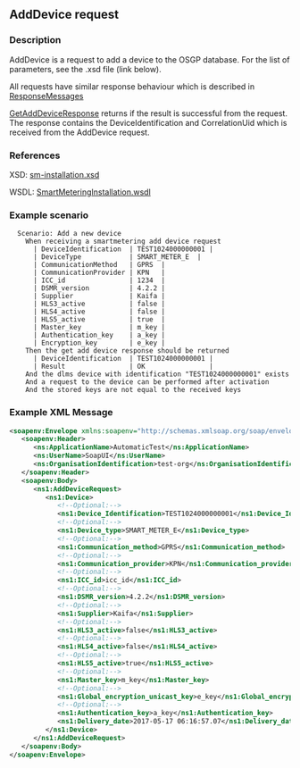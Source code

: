 ## AddDevice request

### Description
AddDevice is a request to add a device to the OSGP database. For the list of parameters, see the .xsd file (link below). 

All requests have similar response behaviour which is described in [ResponseMessages](ResponseMessages.md)

[GetAddDeviceResponse](GetAddDeviceResponse.md) returns if the result is successful from the request. The response contains the DeviceIdentification and CorrelationUid which is received from the AddDevice request.

### References

XSD: [sm-installation.xsd](https://github.com/OSGP/Shared/blob/development/osgp-ws-smartmetering/src/main/resources/schemas/sm-installation.xsd)

WSDL: [SmartMeteringInstallation.wsdl](https://github.com/OSGP/Shared/blob/development/osgp-ws-smartmetering/src/main/resources/SmartMeteringInstallation.wsdl)

### Example scenario

```
  Scenario: Add a new device
    When receiving a smartmetering add device request
      | DeviceIdentification  | TEST1024000000001 |
      | DeviceType            | SMART_METER_E  |
      | CommunicationMethod   | GPRS  |
      | CommunicationProvider | KPN   |
      | ICC_id                | 1234  |
      | DSMR_version          | 4.2.2 |
      | Supplier              | Kaifa |
      | HLS3_active           | false |
      | HLS4_active           | false |
      | HLS5_active           | true  |
      | Master_key            | m_key |
      | Authentication_key    | a_key |
      | Encryption_key        | e_key |
    Then the get add device response should be returned
      | DeviceIdentification  | TEST1024000000001 |
      | Result                | OK                |
    And the dlms device with identification "TEST1024000000001" exists
    And a request to the device can be performed after activation
    And the stored keys are not equal to the received keys
```    

### Example XML Message

``` xml
<soapenv:Envelope xmlns:soapenv="http://schemas.xmlsoap.org/soap/envelope/" xmlns:ns="http://www.opensmartgridplatform.org/schemas/common/2014/10" xmlns:ns1="http://www.opensmartgridplatform.org/schemas/smartmetering/sm-installation/2014/10">
   <soapenv:Header>
      <ns:ApplicationName>AutomaticTest</ns:ApplicationName>
      <ns:UserName>SoapUI</ns:UserName>
      <ns:OrganisationIdentification>test-org</ns:OrganisationIdentification>
   </soapenv:Header>
   <soapenv:Body>
      <ns1:AddDeviceRequest>
         <ns1:Device>
            <!--Optional:-->
            <ns1:Device_Identification>TEST1024000000001</ns1:Device_Identification>
            <!--Optional:-->
            <ns1:Device_type>SMART_METER_E</ns1:Device_type>
            <!--Optional:-->
            <ns1:Communication_method>GPRS</ns1:Communication_method>
            <!--Optional:-->
            <ns1:Communication_provider>KPN</ns1:Communication_provider>
            <!--Optional:-->
            <ns1:ICC_id>icc_id</ns1:ICC_id>
            <!--Optional:-->
            <ns1:DSMR_version>4.2.2</ns1:DSMR_version>
            <!--Optional:-->
            <ns1:Supplier>Kaifa</ns1:Supplier>
            <!--Optional:-->
            <ns1:HLS3_active>false</ns1:HLS3_active>
            <!--Optional:-->
            <ns1:HLS4_active>false</ns1:HLS4_active>
            <!--Optional:-->
            <ns1:HLS5_active>true</ns1:HLS5_active>
            <!--Optional:-->
            <ns1:Master_key>m_key</ns1:Master_key>
            <!--Optional:-->
            <ns1:Global_encryption_unicast_key>e_key</ns1:Global_encryption_unicast_key>
            <!--Optional:-->
            <ns1:Authentication_key>a_key</ns1:Authentication_key>
            <ns1:Delivery_date>2017-05-17 06:16:57.07</ns1:Delivery_date>
         </ns1:Device>
      </ns1:AddDeviceRequest>
   </soapenv:Body>
</soapenv:Envelope>
```
